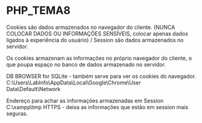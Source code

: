 # PHP_TEMA8

Cookies são dados armazenados no navegador do cliente. (NUNCA COLOCAR DADOS OU INFORMAÇÕES SENSÍVEIS, colocar apenas dados ligados à experiência do usuário)
 / 
Session são dados armazenados no servidor.

Os cookies armazenam as informações no próprio navegador do cliente, o que poupa espaço no banco de dados armazenado no servidor.

DB BROWSER for SQLite - também serve para ver os cookies do navegador.
C:\Users\LabInfo\AppData\Local\Google\Chrome\User Data\Default\Network

Endereço para achar as informações armazenadas em Session
C:\xampp\tmp
HTTPS - deixa as informações que estão em session mais seguras.
